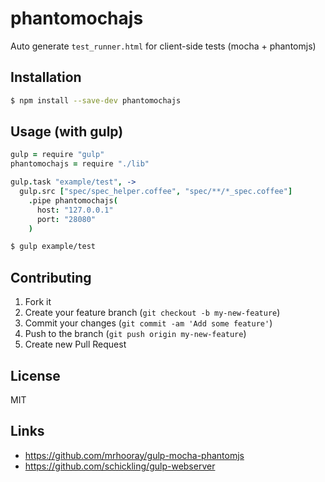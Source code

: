 # phantomochajs

Auto generate `test_runner.html` for client-side tests (mocha + phantomjs)

## Installation

```sh
$ npm install --save-dev phantomochajs
```

## Usage (with gulp)

```coffeescript
gulp = require "gulp"
phantomochajs = require "./lib"

gulp.task "example/test", ->
  gulp.src ["spec/spec_helper.coffee", "spec/**/*_spec.coffee"]
    .pipe phantomochajs(
      host: "127.0.0.1"
      port: "28080"
    )
```

```sh
$ gulp example/test
```

## Contributing

1. Fork it
2. Create your feature branch (`git checkout -b my-new-feature`)
3. Commit your changes (`git commit -am 'Add some feature'`)
4. Push to the branch (`git push origin my-new-feature`)
5. Create new Pull Request

## License

MIT

## Links

* https://github.com/mrhooray/gulp-mocha-phantomjs
* https://github.com/schickling/gulp-webserver

